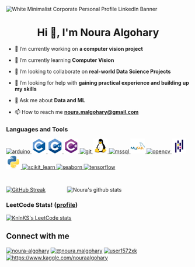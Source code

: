 ![White Minimalist Corporate Personal Profile LinkedIn Banner](https://user-images.githubusercontent.com/103903785/222642654-f5febfee-83fc-4dbe-ae0e-80f236ca516a.png)

<h1 align="center">Hi 👋, I'm Noura Algohary</h1>

- 🔭 I’m currently working on **a computer vision project**

- 🌱 I’m currently learning **Computer Vision**

- 👯 I’m looking to collaborate on **real-world Data Science Projects**

- 🤝 I’m looking for help with **gaining practical experience and building up my skills**

- 💬 Ask me about **Data and ML**

- 📫 How to reach me **noura.malgohary@gmail.com**


<h3 align="left">Languages and Tools</h3>
<p align="left"> <a href="https://www.arduino.cc/" target="_blank" rel="noreferrer"> <img src="https://cdn.worldvectorlogo.com/logos/arduino-1.svg" alt="arduino" width="40" height="40"/> </a> <a href="https://www.cprogramming.com/" target="_blank" rel="noreferrer"> <img src="https://raw.githubusercontent.com/devicons/devicon/master/icons/c/c-original.svg" alt="c" width="40" height="40"/> </a> <a href="https://www.w3schools.com/cpp/" target="_blank" rel="noreferrer"> <img src="https://raw.githubusercontent.com/devicons/devicon/master/icons/cplusplus/cplusplus-original.svg" alt="cplusplus" width="40" height="40"/> </a> <a href="https://www.w3schools.com/cs/" target="_blank" rel="noreferrer"> <img src="https://raw.githubusercontent.com/devicons/devicon/master/icons/csharp/csharp-original.svg" alt="csharp" width="40" height="40"/> </a> <a href="https://git-scm.com/" target="_blank" rel="noreferrer"> <img src="https://www.vectorlogo.zone/logos/git-scm/git-scm-icon.svg" alt="git" width="40" height="40"/> </a> <a href="https://www.linux.org/" target="_blank" rel="noreferrer"> <img src="https://raw.githubusercontent.com/devicons/devicon/master/icons/linux/linux-original.svg" alt="linux" width="40" height="40"/> </a> <a href="https://www.microsoft.com/en-us/sql-server" target="_blank" rel="noreferrer"> <img src="https://www.svgrepo.com/show/303229/microsoft-sql-server-logo.svg" alt="mssql" width="40" height="40"/> </a> <a href="https://www.mysql.com/" target="_blank" rel="noreferrer"> <img src="https://raw.githubusercontent.com/devicons/devicon/master/icons/mysql/mysql-original-wordmark.svg" alt="mysql" width="40" height="40"/> </a> <a href="https://opencv.org/" target="_blank" rel="noreferrer"> <img src="https://www.vectorlogo.zone/logos/opencv/opencv-icon.svg" alt="opencv" width="40" height="40"/> </a> <a href="https://pandas.pydata.org/" target="_blank" rel="noreferrer"> <img src="https://raw.githubusercontent.com/devicons/devicon/2ae2a900d2f041da66e950e4d48052658d850630/icons/pandas/pandas-original.svg" alt="pandas" width="40" height="40"/> </a> <a href="https://www.python.org" target="_blank" rel="noreferrer"> <img src="https://raw.githubusercontent.com/devicons/devicon/master/icons/python/python-original.svg" alt="python" width="40" height="40"/> </a> <a href="https://scikit-learn.org/" target="_blank" rel="noreferrer"> <img src="https://upload.wikimedia.org/wikipedia/commons/0/05/Scikit_learn_logo_small.svg" alt="scikit_learn" width="40" height="40"/> </a> <a href="https://seaborn.pydata.org/" target="_blank" rel="noreferrer"> <img src="https://seaborn.pydata.org/_images/logo-mark-lightbg.svg" alt="seaborn" width="40" height="40"/> </a> <a href="https://www.tensorflow.org" target="_blank" rel="noreferrer"> <img src="https://www.vectorlogo.zone/logos/tensorflow/tensorflow-icon.svg" alt="tensorflow" width="40" height="40"/> </a> </p>

</br>


[![GitHub Streak](https://streak-stats.demolab.com?user=NouraAlgohary)](https://git.io/streak-stats)  &nbsp; &nbsp; &nbsp; &nbsp; &nbsp; &nbsp; &nbsp; ![Noura's github stats](https://github-readme-stats.vercel.app/api?username=NouraAlgohary) 

### LeetCode Stats! ([profile](https://leetcode.com/user1572XK/))
[![KnlnKS's LeetCode stats](https://leetcode-stats-six.vercel.app/?username=user1572XK)](https://github.com/KnlnKS/leetcode-stats)



<h2 >Connect with me</h2>
<p align="left">
<a href="https://linkedin.com/in/noura-algohary" target="blank"><img align="center" src="https://raw.githubusercontent.com/rahuldkjain/github-profile-readme-generator/master/src/images/icons/Social/linked-in-alt.svg" alt="noura-algohary" height="30" width="40" /></a>
<a href="https://medium.com/@noura.malgohary" target="blank"><img align="center" src="https://raw.githubusercontent.com/rahuldkjain/github-profile-readme-generator/master/src/images/icons/Social/medium.svg" alt="@noura.malgohary" height="30" width="40" /></a>
<a href="https://www.leetcode.com/user1572xk" target="blank"><img align="center" src="https://raw.githubusercontent.com/rahuldkjain/github-profile-readme-generator/master/src/images/icons/Social/leet-code.svg" alt="user1572xk" height="30" width="40" /></a>
<a href="https://kaggle.com/https://www.kaggle.com/nouraalgohary" target="blank"><img align="center" src="https://raw.githubusercontent.com/rahuldkjain/github-profile-readme-generator/master/src/images/icons/Social/kaggle.svg" alt="https://www.kaggle.com/nouraalgohary" height="30" width="40" /></a>
</p>
